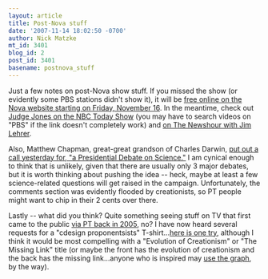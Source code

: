```yaml
---
layout: article
title: Post-Nova stuff
date: '2007-11-14 18:02:50 -0700'
author: Nick Matzke
mt_id: 3401
blog_id: 2
post_id: 3401
basename: postnova_stuff
---
```

Just a few notes on post-Nova show stuff.  If you missed the show (or evidently some PBS stations didn't show it), it will be [free online on the Nova website starting on Friday, November 16](http://www.pbs.org/wgbh/nova/id/program.html).   In the meantime, check out [Judge Jones on the NBC Today Show](http://video.msn.com/?mkt=en-us&amp;brand=msnbc&amp;tab=m5&amp;rf=http://cosmiclog.msnbc.msn.com&amp;fg=&amp;from=00&amp;vid=a8362e8b-0301-4a81-bb46-921fda37db1a&amp;playlist=videoByTag:mk:us:vs:0:tag:News_Editors%20Picks:ns:MSNVideo_Top_Cat:ps:10:sd:-1:ind:1:ff:8A) (you may have to search videos on "PBS" if the link doesn't completely work) and [on The Newshour with Jim Lehrer](http://www.pbs.org/newshour/bb/education/july-dec07/evolution_11-13.html).

Also, Matthew Chapman, great-great grandson of Charles Darwin, [put out a call yesterday for, "a Presidential Debate on Science."](http://www.huffingtonpost.com/matthew-chapman/a-demand-for-a-presidenti_b_72390.html)  I am cynical enough to think that is unlikely, given that there are usually only 3 major debates, but it is worth thinking about pushing the idea -- heck, maybe at least a few science-related questions will get raised in the campaign.  Unfortunately, the comments section was evidently flooded by creationists, so PT people might want to chip in their 2 cents over there.

Lastly -- what did you think?  Quite something seeing stuff on TV that first came to the public [via PT back in 2005](http://www.pandasthumb.org/archives/evolution_of_creationism/), no?  I have now heard several requests for a "cdesign proponentsists" T-shirt...[here is one try](https://60456.spreadshirt.com/us/US/Shop/), although I think it would be most compelling with a "Evolution of Creationism" or "The Missing Link" title (or maybe the front has the evolution of creationism and the back has the missing link...anyone who is inspired may [use the graph](/archives/2005/10/i-guess-id-real.html), by the way).
